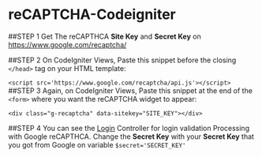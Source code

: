 # reCAPTCHA-Codeigniter
##STEP 1
Get The reCAPTHCA **Site Key** and **Secret Key** on https://www.google.com/recaptcha/

##STEP 2
On CodeIgniter Views, Paste this snippet before the closing `</head>` tag on your HTML template:

`<script src='https://www.google.com/recaptcha/api.js'></script>`
##STEP 3
Again, on CodeIgniter Views, Paste this snippet at the end of the `<form>` where you want the reCAPTCHA widget to appear:

`<div class="g-recaptcha" data-sitekey="SITE_KEY"></div>`

##STEP 4
You can see the [Login](../master/Login.php) Controller for login validation Processing with Google reCAPTHCA. Change the **Secret Key** with your **Secret Key** that you got from Google on variable `$secret='SECRET_KEY'`
